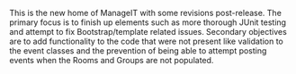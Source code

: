 This is the new home of ManageIT with some revisions post-release.
The primary focus is to finish up elements such as more thorough JUnit testing and attempt to fix Bootstrap/template related issues.
Secondary objectives are to add functionality to the code that were not present like validation to the event classes
and the prevention of being able to attempt posting events when the Rooms and Groups are not populated.
